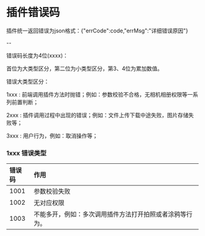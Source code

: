 # 插件错误码

插件统一返回错误为json格式：{"errCode":code,"errMsg":"详细错误原因"}

--

错误码长度为4位(xxxx)：

首位为大类型区分，第二位为小类型区分，第3、4位为累加数值。

错误大类型区分：

1xxx : 前端调用插件方法时抛错；例如：参数校验不合格，无相机相册权限等一系列前置判断；

2xxx : 插件调用过程中出现的错误；例如：文件上传下载中途失败，图片存储失败等；

3xxx : 用户行为，例如：取消操作等；



### 1xxx 错误类型

|错误码|作用
|:---|:---
1001 | 参数校验失败
1002 | 无对应权限
1003 | 不能多开，例如：多次调用插件方法打开拍照或者涂鸦等行为。
